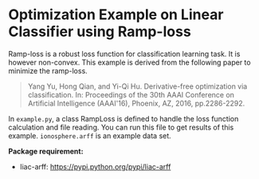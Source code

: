 # Optimization Example on Linear Classifier using Ramp-loss

Ramp-loss is a robust loss function for classification learning task. It is however non-convex. This example is derived from the following paper to minimize the ramp-loss.
> Yang Yu, Hong Qian, and Yi-Qi Hu. Derivative-free optimization via classification. In: Proceedings of the 30th AAAI Conference on Artificial Intelligence (AAAI'16), Phoenix, AZ, 2016, pp.2286-2292.

In `example.py`, a class RampLoss is defined to handle the loss function calculation and file reading. You can run this file to get results of this example. `ionosphere.arff` is an example data set.

__Package requirement:__
* liac-arff: https://pypi.python.org/pypi/liac-arff


